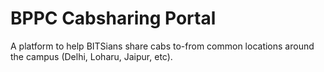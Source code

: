 # BPPC Cabsharing Portal
A platform to help BITSians share cabs to-from common locations around the campus (Delhi, Loharu, Jaipur, etc). 
